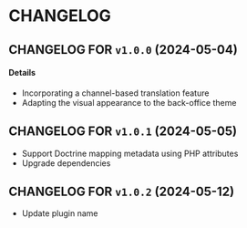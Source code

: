 # CHANGELOG

## CHANGELOG FOR `v1.0.0` (2024-05-04)

#### Details

- Incorporating a channel-based translation feature
- Adapting the visual appearance to the back-office theme

## CHANGELOG FOR `v1.0.1` (2024-05-05)

- Support Doctrine mapping metadata using PHP attributes
- Upgrade dependencies

## CHANGELOG FOR `v1.0.2` (2024-05-12)

- Update plugin name
